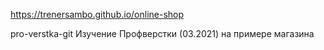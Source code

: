 https://trenersambo.github.io/online-shop

pro-verstka-git
Изучение Профверстки (03.2021) на примере магазина
